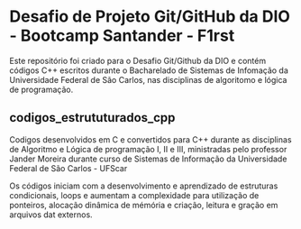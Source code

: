 # Desafio de Projeto Git/GitHub da DIO - Bootcamp Santander - F1rst

Este repositório foi criado para o Desafio Git/Github da DIO e contém códigos C++ escritos durante o Bacharelado de Sistemas de Infomação da Universidade Federal de São Carlos, nas disciplinas de algoritomo e lógica de programação.

## codigos_estrututurados_cpp

Codigos desenvolvidos em C e convertidos para C++ durante as disciplinas de Algoritmo e Lógica de programação I, II e III, 
ministradas pelo professor Jander Moreira durante curso de Sistemas de Informação da Universidade Federal de São Carlos - UFScar

Os códigos iniciam com a desenvolvimento e aprendizado de estruturas condicionais, loops e aumentam a complexidade para utilização de
ponteiros, alocação dinâmica de mémória e criação, leitura e gração em arquivos dat externos.


